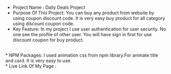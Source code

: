 * Project Name : Daily Deals Project </br>
* Purpose Of This Project: You can buy any product from website by using coupon discount code. It is very easy buy product for all category using discount coupon code. </br>  
* Key Feature: In my project I use user authentication for user security. No one see the profile of other user. You will have sign in first for use discount coupon for buy product.
</br>
* NPM Packages: I used animation css from npm library.For animate title and card. It is very easy to use. </br>  
* Live Link Of My Page :